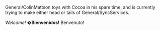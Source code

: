 

General/ColinMattson toys with Cocoa in his spare time, and is currently trying to make either head or tails of General/SyncServices.

*Welcome!* **�Bienvenidos!** Benvenuto!